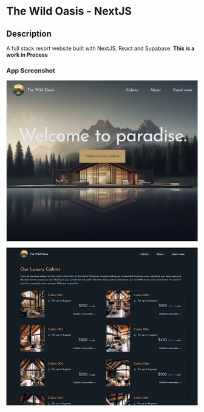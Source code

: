 # The Wild Oasis - NextJS



## Description
A full stack resort website built with NextJS, React and Supabase.  **This is a work in Process**

### App Screenshot
![homepage screenshot](./public/screenshot1.png)

![cabins page screenshot](./public/screenshot2.png)